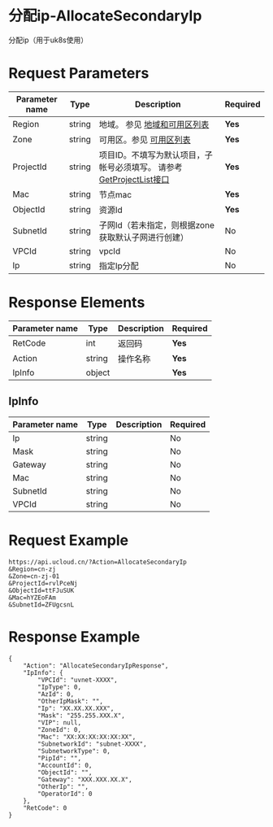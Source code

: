 # 分配ip-AllocateSecondaryIp

分配ip（用于uk8s使用）

# Request Parameters
|Parameter name|Type|Description|Required|
|---|---|---|---|
|Region|string|地域。 参见 [地域和可用区列表](api/summary/regionlist)|**Yes**|
|Zone|string|可用区。参见 [可用区列表](api/summary/regionlist)|**Yes**|
|ProjectId|string|项目ID。不填写为默认项目，子帐号必须填写。 请参考[GetProjectList接口](api/summary/get_project_list)|**Yes**|
|Mac|string|节点mac|**Yes**|
|ObjectId|string|资源Id|**Yes**|
|SubnetId|string|子网Id（若未指定，则根据zone获取默认子网进行创建）|No|
|VPCId|string|vpcId|No|
|Ip|string|指定Ip分配|No|

# Response Elements
|Parameter name|Type|Description|Required|
|---|---|---|---|
|RetCode|int|返回码|**Yes**|
|Action|string|操作名称|**Yes**|
|IpInfo|object||**Yes**|

## IpInfo
|Parameter name|Type|Description|Required|
|---|---|---|---|
|Ip|string||No|
|Mask|string||No|
|Gateway|string||No|
|Mac|string||No|
|SubnetId|string||No|
|VPCId|string||No|

# Request Example
```
https://api.ucloud.cn/?Action=AllocateSecondaryIp
&Region=cn-zj
&Zone=cn-zj-01
&ProjectId=rvlPceNj
&ObjectId=ttFJuSUK
&Mac=hYZEoFAm
&SubnetId=ZFUgcsnL
```

# Response Example
```
{
    "Action": "AllocateSecondaryIpResponse", 
    "IpInfo": {
        "VPCId": "uvnet-XXXX", 
        "IpType": 0, 
        "AzId": 0, 
        "OtherIpMask": "", 
        "Ip": "XX.XX.XX.XXX", 
        "Mask": "255.255.XXX.X", 
        "VIP": null, 
        "ZoneId": 0, 
        "Mac": "XX:XX:XX:XX:XX:XX", 
        "SubnetworkId": "subnet-XXXX", 
        "SubnetworkType": 0, 
        "PipId": "", 
        "AccountId": 0, 
        "ObjectId": "", 
        "Gateway": "XXX.XXX.XX.X", 
        "OtherIp": "", 
        "OperatorId": 0
    }, 
    "RetCode": 0
}
```

